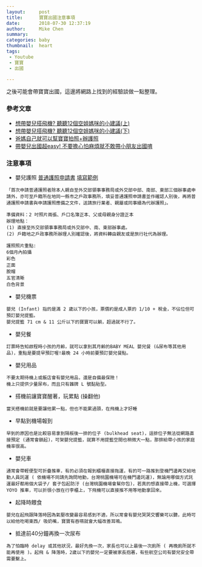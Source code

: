 ```yaml
---
layout:     post
title:      寶寶出國注意事項
date:       2018-07-30 12:37:19
author:     Mike Chen
summary:    
categories: baby
thumbnail:  heart
tags:
 - Youtube
 - 寶寶
 - 出國

---
```


之後可能會帶寶寶出國，這邊將網路上找到的經驗談做一點整理。

### 參考文章
* [想帶嬰兒搭飛機? 聽聽12個空姐媽咪的小建議(上)](http://vividsandy.com/baby_onboard/)
* [想帶嬰兒搭飛機? 聽聽12個空姐媽咪的小建議(下)](http://vividsandy.com/baby_onboard2/)
* [爸媽自己就可以幫寶寶拍照+辦護照](http://vividsandy.com/babypassport/)
* [帶嬰兒出國超easy!  不要擔心怕麻煩就不敢帶小朋友出國唷](http://abby0626.pixnet.net/blog/post/32962237)


### 注意事項
* 嬰兒護照 [普通護照申請書](https://www.boca.gov.tw/dl-1302-53d5603172e74bc9b982dafaf5f3ae46.html) [填寫範例](https://www.boca.gov.tw/dl-1302-53d5603172e74bc9b982dafaf5f3ae46)

```
「首次申請普通護照者除本人親自至外交部領事事務局或外交部中部、南部、東部三個辦事處申請外，亦可至戶籍所在地同一縣市之戶政事務所，填妥普通護照申請書並作確認人別後，再將普通護照申請書與申請護照應備之文件，送請旅行業者、親屬或同事續為代辦護照」。

準備資料：2 吋照片兩張、戶口名簿正本、父或母親身分證正本
辦理地點：
(1) 直接至外交部領事事務局或外交部中、南、東部辦事處。
(2) 戶籍地之戶政事務所辦理人別確認後，將資料轉由親友或是旅行社代為辦理。

護照照片重點:
6個月內拍攝 
彩色
正面
脫帽
五官清晰
白色背景 
```

* 嬰兒機票

```
嬰兒 (Infant) 指的是滿 2 歲以下的小孩，票價約是成人票的 1/10 + 稅金，不佔位但可預訂嬰兒提籃。
嬰兒提籃 71 cm & 11 公斤以下的寶寶可以躺，超過就不行了。
```

* 嬰兒餐

```
訂票時告知啟程時小孩的月齡，就可以拿到其月齡的BABY MEAL 嬰兒餐 (&尿布等其他用品)，重點是要提早預訂喔!最晚 24 小時前要預訂嬰兒餐點。
```

* 嬰兒用品

```
不要太期待機上或飯店會有嬰兒用品，還是自備最保險！
機上只提供少量尿布，而且只有雜牌 L 號黏貼型。
```

* 搭機前讓寶寶醒著，玩累點 (操翻他)

```
當天搭機前就是要讓他累一點，但也不能累過頭，在飛機上才好睡
```

* 早點到機場報到

```
早到的原因也是比較容易拿到隔板後一排的位子 (bulkhead seat)，這排位子無法從網路直接預定 (通常會鎖起)，可架嬰兒提籃，就算不用提籃空間也稍微大一點，那排給帶小孩的家庭機率很高。
```

* 嬰兒車

```
通常會帶輕便型可折疊推車，有的必須在報到櫃檯直接拖運，有的可一路推到登機門邊再交給地勤人員託運 ( 依機場不同請先詢問地勤，台灣桃園機場可在機門邊託運)，無論用哪個方式託運最好都用個大袋子/ 套子包起防汙 (台灣桃園機場會幫你包)，若真的想直接帶上機，可選擇  YOYO 推車，可以折很小放在行李櫃上，下飛機可以直接推不用等地勤拿回來。
```

* 起降時餵食

```
嬰兒在起飛跟降落時因為氣壓改變最容易感到不適，所以常會有嬰兒哭哭交響樂可以聽，此時可以給他吃喝東西/ 吸奶嘴，寶寶有吞嚥就會大幅改善耳鳴。
```

* 抵達前40分鐘再換一次尿布

```
為了怕臨時 delay 或其他狀況，最好先換一次，家長也可以上最後一次廁所 ( 再晚廁所就不能再使用 )。起飛 & 降落時，2歲以下的嬰兒一定要被家長抱著，有些航空公司有嬰兒安全帶需要繫上。
```

